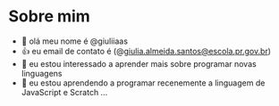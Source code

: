 # Sobre mim
- 👋 olá meu nome é @giuliiaas
- 👍 eu email de contato é (@giulia.almeida.santos@escola.pr.gov.br)
- 👀 eu estou interessado a aprender mais sobre programar novas linguagens 
- 🌱 eu estou aprendendo a programar recenemente a linguagem de JavaScript e Scratch ...

